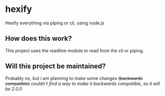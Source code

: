 # hexify
Hexify everything via piping or cli, using node.js
## How does this work?
This project uses the readline module to read from the cli or piping.
## Will this project be maintained?
Probably no, but i am planning to make some changes ~~(backwards compatible)~~ *couldn't find a way to make it backwards compatible, so it will be 2.0.0*
